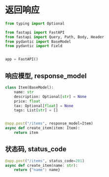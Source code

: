 # 返回响应

```python
from typing import Optional

from fastapi import FastAPI
from fastapi import Query, Path, Body, Header
from pydantic import BaseModel
from pydantic import Field


app = FastAPI()
```

## 响应模型, response_model

```python
class Item(BaseModel):
    name: str
    description: Optional[str] = None
    price: float
    tax: Optional[float] = None
    tags: List[str] = []


@app.post("/items", response_model=Item)
async def create_item(item: Item):
    return item

```

## 状态码, status_code

```python
@app.post("/items", status_code=201)
async def create_item(name: str):
    return {"name": name}
```
